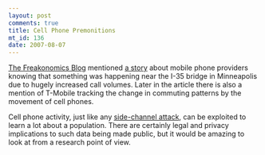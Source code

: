 ```yaml
--- 
layout: post
comments: true
title: Cell Phone Premonitions
mt_id: 136
date: 2007-08-07
---
```

[The Freakonomics Blog](http://www.freakonomics.com/blog/) mentioned [a story](http://www.chicagotribune.com/services/newspaper/premium/printedition/Sunday/chi-cell_bdaug05,0,3857748.story?coll=chi-newslocalchicago-hed) about mobile phone providers knowing that something was happening near the I-35 bridge in Minneapolis due to hugely increased call volumes.  Later in the article there is also a mention of T-Mobile tracking the change in commuting patterns by the movement of cell phones.

Cell phone activity, just like any [side-channel attack](http://en.wikipedia.org/wiki/Side_channel_attack), can be exploited to learn a lot about a population.  There are certainly legal and privacy implications to such data being made public, but it would be amazing to look at from a research point of view.
